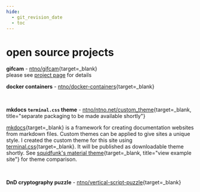 ```yaml
---
hide:
  - git_revision_date
  - toc
---
```


# open source projects

**gifcam** - [ntno/gifcam](https://github.com/ntno/gifcam){target=_blank}  
please see [project page](/electronics/gifcam) for details  

**docker containers** - [ntno/docker-containers](https://github.com/ntno/docker-containers){target=_blank}  

<br>

**mkdocs `terminal.css` theme** - [ntno/ntno.net/custom_theme](https://github.com/ntno/ntno.net/tree/main/custom_theme){target=_blank, title="separate packaging to be made available shortly"}  

[mkdocs](https://www.mkdocs.org/){target=_blank} is a framework for creating documentation websites from markdown files.  Custom themes can be applied to give sites a unique style.  I created the custom theme for this site using [terminal.css](https://github.com/Gioni06/terminal.css){target=_blank}.  It will be published as downloadable theme shortly.  See [squidfunk's material theme](https://squidfunk.github.io/mkdocs-material/getting-started/){target=_blank, title="view example site"} for theme comparison.

<br>

**DnD cryptography puzzle** - [ntno/vertical-script-puzzle](https://github.com/ntno/vertical-script-puzzle){target=_blank}  


<!-- # closed source

please see project descriptions in latest [resume](/resume) -->